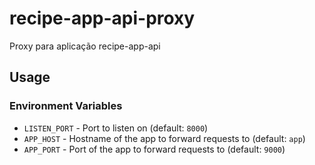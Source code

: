 # recipe-app-api-proxy

Proxy para aplicação recipe-app-api

## Usage

### Environment Variables

 - `LISTEN_PORT` - Port to listen on (default: `8000`)
 - `APP_HOST` - Hostname of the app to forward requests to (default: `app`)
 - `APP_PORT` - Port of the app to forward requests to (default: `9000`)
 
